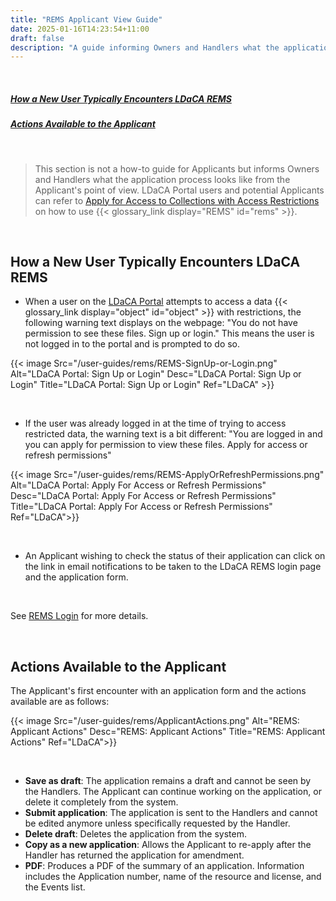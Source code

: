 ```yaml
---
title: "REMS Applicant View Guide"
date: 2025-01-16T14:23:54+11:00
draft: false
description: "A guide informing Owners and Handlers what the application process looks like from the Applicant's point of view."
---
```


<br>

##### [How a New User Typically Encounters LDaCA REMS](#how-a-new-user-typically-encounters-ldaca-rems)

##### [Actions Available to the Applicant](#actions-available-to-the-applicant)

<br>

> This section is not a how-to guide for Applicants but informs Owners and Handlers what the application process looks like from the Applicant's point of view. LDaCA Portal users and potential Applicants can refer to [Apply for Access to Collections with Access Restrictions](/resources/user-guides/portal/collection-access/#apply-for-access-to-collections-with-access-restrictions) on how to use {{< glossary_link display="REMS" id="rems" >}}.

<br>

## How a New User Typically Encounters LDaCA REMS

- When a user on the [LDaCA Portal](https://data.ldaca.edu.au) attempts to access a data {{< glossary_link display="object" id="object" >}} with restrictions, the following warning text displays on the webpage: "You do not have permission to see these files. Sign up or login." This means the user is not logged in to the portal and is prompted to do so.

{{< image Src="/user-guides/rems/REMS-SignUp-or-Login.png" Alt="LDaCA Portal: Sign Up or Login" Desc="LDaCA Portal: Sign Up or Login" Title="LDaCA Portal: Sign Up or Login" Ref="LDaCA" >}}

<br>

- If the user was already logged in at the time of trying to access restricted data, the warning text is a bit different: "You are logged in and you can apply for permission to view these files. Apply for access or refresh permissions"

{{< image Src="/user-guides/rems/REMS-ApplyOrRefreshPermissions.png" Alt="LDaCA Portal: Apply For Access or Refresh Permissions" Desc="LDaCA Portal: Apply For Access or Refresh Permissions" Title="LDaCA Portal: Apply For Access or Refresh Permissions" Ref="LDaCA">}}

<br>

- An Applicant wishing to check the status of their application can click on the link in email notifications to be taken to the LDaCA REMS login page and the application form.

<br>

See [REMS Login](/resources/user-guides/rems/login) for more details.

<br>

## Actions Available to the Applicant

The Applicant's first encounter with an application form and the actions available are as follows:

{{< image Src="/user-guides/rems/ApplicantActions.png" Alt="REMS: Applicant Actions" Desc="REMS: Applicant Actions" Title="REMS: Applicant Actions" Ref="LDaCA">}}

<br>

- **Save as draft**: The application remains a draft and cannot be seen by the Handlers. The Applicant can continue working on the application, or delete it completely from the system.
- **Submit application**: The application is sent to the Handlers and cannot be edited anymore unless specifically requested by the Handler.
- **Delete draft**: Deletes the application from the system.
- **Copy as a new application**: Allows the Applicant to re-apply after the Handler has returned the application for amendment.
- **PDF**: Produces a PDF of the summary of an application. Information includes the Application number, name of the resource and license, and the Events list.

<br>
